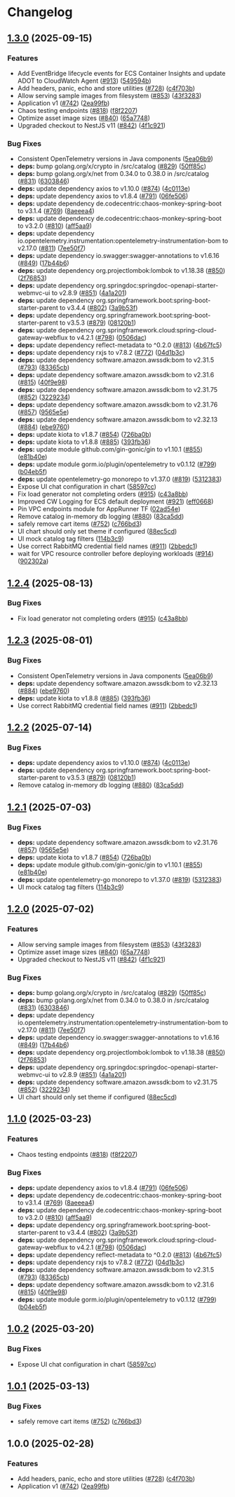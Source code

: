# Changelog

## [1.3.0](https://github.com/Adebukol8/InnovateMart-retail-store-Infra/compare/v1.2.4...v1.3.0) (2025-09-15)


### Features

* Add EventBridge lifecycle events for ECS Container Insights and update ADOT to CloudWatch Agent ([#913](https://github.com/Adebukol8/InnovateMart-retail-store-Infra/issues/913)) ([549594b](https://github.com/Adebukol8/InnovateMart-retail-store-Infra/commit/549594bf1f47d16f19a02ce040b55e4353dd8be6))
* Add headers, panic, echo and store utilities ([#728](https://github.com/Adebukol8/InnovateMart-retail-store-Infra/issues/728)) ([c4f703b](https://github.com/Adebukol8/InnovateMart-retail-store-Infra/commit/c4f703bc78bd832116a78e78bf44024aa5c361ca))
* Allow serving sample images from filesystem ([#853](https://github.com/Adebukol8/InnovateMart-retail-store-Infra/issues/853)) ([43f3283](https://github.com/Adebukol8/InnovateMart-retail-store-Infra/commit/43f3283f84ad0db99f75fa05e7eb7130c56d149e))
* Application v1 ([#742](https://github.com/Adebukol8/InnovateMart-retail-store-Infra/issues/742)) ([2ea99fb](https://github.com/Adebukol8/InnovateMart-retail-store-Infra/commit/2ea99fbf94c891c4da166c2527f082ab5c621240))
* Chaos testing endpoints ([#818](https://github.com/Adebukol8/InnovateMart-retail-store-Infra/issues/818)) ([f8f2207](https://github.com/Adebukol8/InnovateMart-retail-store-Infra/commit/f8f22078ea67049144bc2d59efc7a60c730c67f0))
* Optimize asset image sizes ([#840](https://github.com/Adebukol8/InnovateMart-retail-store-Infra/issues/840)) ([65a7748](https://github.com/Adebukol8/InnovateMart-retail-store-Infra/commit/65a7748dfd99a1392baf788d2a059228a35062ce))
* Upgraded checkout to NestJS v11 ([#842](https://github.com/Adebukol8/InnovateMart-retail-store-Infra/issues/842)) ([4f1c921](https://github.com/Adebukol8/InnovateMart-retail-store-Infra/commit/4f1c921320061e6e7716a14409fa3c640c98a917))


### Bug Fixes

* Consistent OpenTelemetry versions in Java components ([5ea06b9](https://github.com/Adebukol8/InnovateMart-retail-store-Infra/commit/5ea06b9900d2d4878f560673c3664cb1386d7fb9))
* **deps:** bump golang.org/x/crypto in /src/catalog ([#829](https://github.com/Adebukol8/InnovateMart-retail-store-Infra/issues/829)) ([50ff85c](https://github.com/Adebukol8/InnovateMart-retail-store-Infra/commit/50ff85c654aa7f4c4469d8fb27a28c2c96988214))
* **deps:** bump golang.org/x/net from 0.34.0 to 0.38.0 in /src/catalog ([#831](https://github.com/Adebukol8/InnovateMart-retail-store-Infra/issues/831)) ([6303846](https://github.com/Adebukol8/InnovateMart-retail-store-Infra/commit/63038463f862f2d18518c17b72355f53cf5b173c))
* **deps:** update dependency axios to v1.10.0 ([#874](https://github.com/Adebukol8/InnovateMart-retail-store-Infra/issues/874)) ([4c0113e](https://github.com/Adebukol8/InnovateMart-retail-store-Infra/commit/4c0113e8144252a068b199a7c00c0924ac52fb90))
* **deps:** update dependency axios to v1.8.4 ([#791](https://github.com/Adebukol8/InnovateMart-retail-store-Infra/issues/791)) ([06fe506](https://github.com/Adebukol8/InnovateMart-retail-store-Infra/commit/06fe506a860bdadbe7fa69251b87ff62878f7f5d))
* **deps:** update dependency de.codecentric:chaos-monkey-spring-boot to v3.1.4 ([#769](https://github.com/Adebukol8/InnovateMart-retail-store-Infra/issues/769)) ([8aeeea4](https://github.com/Adebukol8/InnovateMart-retail-store-Infra/commit/8aeeea4ec3bbd6ec93c3a13aea43d15d805c0c3c))
* **deps:** update dependency de.codecentric:chaos-monkey-spring-boot to v3.2.0 ([#810](https://github.com/Adebukol8/InnovateMart-retail-store-Infra/issues/810)) ([aff5aa9](https://github.com/Adebukol8/InnovateMart-retail-store-Infra/commit/aff5aa94a81923765d38f3a4dd7b639706be1563))
* **deps:** update dependency io.opentelemetry.instrumentation:opentelemetry-instrumentation-bom to v2.17.0 ([#811](https://github.com/Adebukol8/InnovateMart-retail-store-Infra/issues/811)) ([7ee50f7](https://github.com/Adebukol8/InnovateMart-retail-store-Infra/commit/7ee50f71c86fe8bf27f5b7d3651e44d59c11086a))
* **deps:** update dependency io.swagger:swagger-annotations to v1.6.16 ([#849](https://github.com/Adebukol8/InnovateMart-retail-store-Infra/issues/849)) ([17b44b6](https://github.com/Adebukol8/InnovateMart-retail-store-Infra/commit/17b44b655bdd8011bc65d38301b720588042ead2))
* **deps:** update dependency org.projectlombok:lombok to v1.18.38 ([#850](https://github.com/Adebukol8/InnovateMart-retail-store-Infra/issues/850)) ([2f76853](https://github.com/Adebukol8/InnovateMart-retail-store-Infra/commit/2f768538e9ad409dba0ae4b1b83f76e3b0aed8b0))
* **deps:** update dependency org.springdoc:springdoc-openapi-starter-webmvc-ui to v2.8.9 ([#851](https://github.com/Adebukol8/InnovateMart-retail-store-Infra/issues/851)) ([4a1a201](https://github.com/Adebukol8/InnovateMart-retail-store-Infra/commit/4a1a2014222dd549850352f78851646830693143))
* **deps:** update dependency org.springframework.boot:spring-boot-starter-parent to v3.4.4 ([#802](https://github.com/Adebukol8/InnovateMart-retail-store-Infra/issues/802)) ([3a9b53f](https://github.com/Adebukol8/InnovateMart-retail-store-Infra/commit/3a9b53f1a1387ea0bfeabd7d6495983f15922ac3))
* **deps:** update dependency org.springframework.boot:spring-boot-starter-parent to v3.5.3 ([#879](https://github.com/Adebukol8/InnovateMart-retail-store-Infra/issues/879)) ([08120b1](https://github.com/Adebukol8/InnovateMart-retail-store-Infra/commit/08120b10d311d5b30bbf3b30f7a80537ec61b912))
* **deps:** update dependency org.springframework.cloud:spring-cloud-gateway-webflux to v4.2.1 ([#798](https://github.com/Adebukol8/InnovateMart-retail-store-Infra/issues/798)) ([0506dac](https://github.com/Adebukol8/InnovateMart-retail-store-Infra/commit/0506dac93cb109d12665c418b3412db3d2eca53b))
* **deps:** update dependency reflect-metadata to ^0.2.0 ([#813](https://github.com/Adebukol8/InnovateMart-retail-store-Infra/issues/813)) ([4b67fc5](https://github.com/Adebukol8/InnovateMart-retail-store-Infra/commit/4b67fc57514596585c7d4aa5d75042f6a6dd95ba))
* **deps:** update dependency rxjs to v7.8.2 ([#772](https://github.com/Adebukol8/InnovateMart-retail-store-Infra/issues/772)) ([04d1b3c](https://github.com/Adebukol8/InnovateMart-retail-store-Infra/commit/04d1b3c3a7e0a75252ec26d99c5ca488e84b7fbe))
* **deps:** update dependency software.amazon.awssdk:bom to v2.31.5 ([#793](https://github.com/Adebukol8/InnovateMart-retail-store-Infra/issues/793)) ([83365cb](https://github.com/Adebukol8/InnovateMart-retail-store-Infra/commit/83365cb236b055a61d559896e27ffec7478e7169))
* **deps:** update dependency software.amazon.awssdk:bom to v2.31.6 ([#815](https://github.com/Adebukol8/InnovateMart-retail-store-Infra/issues/815)) ([40f9e98](https://github.com/Adebukol8/InnovateMart-retail-store-Infra/commit/40f9e98af9395dabb2278f5f6f246caa7cf5b413))
* **deps:** update dependency software.amazon.awssdk:bom to v2.31.75 ([#852](https://github.com/Adebukol8/InnovateMart-retail-store-Infra/issues/852)) ([3229234](https://github.com/Adebukol8/InnovateMart-retail-store-Infra/commit/32292347ae4b7ffd2172e4b17ef5210966527d64))
* **deps:** update dependency software.amazon.awssdk:bom to v2.31.76 ([#857](https://github.com/Adebukol8/InnovateMart-retail-store-Infra/issues/857)) ([9565e5e](https://github.com/Adebukol8/InnovateMart-retail-store-Infra/commit/9565e5e386c4c7e6863c1691c70d6f6151901152))
* **deps:** update dependency software.amazon.awssdk:bom to v2.32.13 ([#884](https://github.com/Adebukol8/InnovateMart-retail-store-Infra/issues/884)) ([ebe9760](https://github.com/Adebukol8/InnovateMart-retail-store-Infra/commit/ebe9760c6bda84e83dd38544384d30bc6d3ea9c9))
* **deps:** update kiota to v1.8.7 ([#854](https://github.com/Adebukol8/InnovateMart-retail-store-Infra/issues/854)) ([726ba0b](https://github.com/Adebukol8/InnovateMart-retail-store-Infra/commit/726ba0b484fed0573aaf76b0c13ead590f24ebdd))
* **deps:** update kiota to v1.8.8 ([#885](https://github.com/Adebukol8/InnovateMart-retail-store-Infra/issues/885)) ([393fb36](https://github.com/Adebukol8/InnovateMart-retail-store-Infra/commit/393fb3697e3ca9dc67bb3d95b72e3e38b41f95b7))
* **deps:** update module github.com/gin-gonic/gin to v1.10.1 ([#855](https://github.com/Adebukol8/InnovateMart-retail-store-Infra/issues/855)) ([e81b40e](https://github.com/Adebukol8/InnovateMart-retail-store-Infra/commit/e81b40e88c1286c86f705b68f1b4b16995a24cd7))
* **deps:** update module gorm.io/plugin/opentelemetry to v0.1.12 ([#799](https://github.com/Adebukol8/InnovateMart-retail-store-Infra/issues/799)) ([b04eb5f](https://github.com/Adebukol8/InnovateMart-retail-store-Infra/commit/b04eb5f984ea6c408165e988f7f25c80da9d2b85))
* **deps:** update opentelemetry-go monorepo to v1.37.0 ([#819](https://github.com/Adebukol8/InnovateMart-retail-store-Infra/issues/819)) ([5312383](https://github.com/Adebukol8/InnovateMart-retail-store-Infra/commit/531238309930200fdd1dd58200619c91d56a7f6e))
* Expose UI chat configuration in chart ([58597cc](https://github.com/Adebukol8/InnovateMart-retail-store-Infra/commit/58597cc9206758f95cf50f6b37df02fa828059d1))
* Fix load generator not completing orders ([#915](https://github.com/Adebukol8/InnovateMart-retail-store-Infra/issues/915)) ([c43a8bb](https://github.com/Adebukol8/InnovateMart-retail-store-Infra/commit/c43a8bb753008b860b59c795622e3e327233c398))
* Improved CW Logging for ECS default deployment ([#921](https://github.com/Adebukol8/InnovateMart-retail-store-Infra/issues/921)) ([eff0668](https://github.com/Adebukol8/InnovateMart-retail-store-Infra/commit/eff06680c3639acda4d878a2f01d68216955be95))
* Pin VPC endpoints module for AppRunner TF ([02ad54e](https://github.com/Adebukol8/InnovateMart-retail-store-Infra/commit/02ad54e5fdc77402aa6c686270d06b8efb163ccd))
* Remove catalog in-memory db logging ([#880](https://github.com/Adebukol8/InnovateMart-retail-store-Infra/issues/880)) ([83ca5dd](https://github.com/Adebukol8/InnovateMart-retail-store-Infra/commit/83ca5dd7f7c30c4b752d9feca12f14a18b93f231))
* safely remove cart items ([#752](https://github.com/Adebukol8/InnovateMart-retail-store-Infra/issues/752)) ([c766bd3](https://github.com/Adebukol8/InnovateMart-retail-store-Infra/commit/c766bd3a9f2b24395f3a1276e0a1bc9fc7804f0d))
* UI chart should only set theme if configured ([88ec5cd](https://github.com/Adebukol8/InnovateMart-retail-store-Infra/commit/88ec5cd95722d5e164ddafdc1eb230d233667c4f))
* UI mock catalog tag filters ([114b3c9](https://github.com/Adebukol8/InnovateMart-retail-store-Infra/commit/114b3c9584c7ac49be19868ce33e2c51b5f17916))
* Use correct RabbitMQ credential field names ([#911](https://github.com/Adebukol8/InnovateMart-retail-store-Infra/issues/911)) ([2bbedc1](https://github.com/Adebukol8/InnovateMart-retail-store-Infra/commit/2bbedc12863ec36bec65598d6f64b259530517f9))
* wait for VPC resource controller before deploying workloads ([#914](https://github.com/Adebukol8/InnovateMart-retail-store-Infra/issues/914)) ([902302a](https://github.com/Adebukol8/InnovateMart-retail-store-Infra/commit/902302a84aa52f9a0a84f8b807d7918deccee6d4))

## [1.2.4](https://github.com/aws-containers/retail-store-sample-app/compare/v1.2.3...v1.2.4) (2025-08-13)


### Bug Fixes

* Fix load generator not completing orders ([#915](https://github.com/aws-containers/retail-store-sample-app/issues/915)) ([c43a8bb](https://github.com/aws-containers/retail-store-sample-app/commit/c43a8bb753008b860b59c795622e3e327233c398))

## [1.2.3](https://github.com/aws-containers/retail-store-sample-app/compare/v1.2.2...v1.2.3) (2025-08-01)


### Bug Fixes

* Consistent OpenTelemetry versions in Java components ([5ea06b9](https://github.com/aws-containers/retail-store-sample-app/commit/5ea06b9900d2d4878f560673c3664cb1386d7fb9))
* **deps:** update dependency software.amazon.awssdk:bom to v2.32.13 ([#884](https://github.com/aws-containers/retail-store-sample-app/issues/884)) ([ebe9760](https://github.com/aws-containers/retail-store-sample-app/commit/ebe9760c6bda84e83dd38544384d30bc6d3ea9c9))
* **deps:** update kiota to v1.8.8 ([#885](https://github.com/aws-containers/retail-store-sample-app/issues/885)) ([393fb36](https://github.com/aws-containers/retail-store-sample-app/commit/393fb3697e3ca9dc67bb3d95b72e3e38b41f95b7))
* Use correct RabbitMQ credential field names ([#911](https://github.com/aws-containers/retail-store-sample-app/issues/911)) ([2bbedc1](https://github.com/aws-containers/retail-store-sample-app/commit/2bbedc12863ec36bec65598d6f64b259530517f9))

## [1.2.2](https://github.com/aws-containers/retail-store-sample-app/compare/v1.2.1...v1.2.2) (2025-07-14)


### Bug Fixes

* **deps:** update dependency axios to v1.10.0 ([#874](https://github.com/aws-containers/retail-store-sample-app/issues/874)) ([4c0113e](https://github.com/aws-containers/retail-store-sample-app/commit/4c0113e8144252a068b199a7c00c0924ac52fb90))
* **deps:** update dependency org.springframework.boot:spring-boot-starter-parent to v3.5.3 ([#879](https://github.com/aws-containers/retail-store-sample-app/issues/879)) ([08120b1](https://github.com/aws-containers/retail-store-sample-app/commit/08120b10d311d5b30bbf3b30f7a80537ec61b912))
* Remove catalog in-memory db logging ([#880](https://github.com/aws-containers/retail-store-sample-app/issues/880)) ([83ca5dd](https://github.com/aws-containers/retail-store-sample-app/commit/83ca5dd7f7c30c4b752d9feca12f14a18b93f231))

## [1.2.1](https://github.com/aws-containers/retail-store-sample-app/compare/v1.2.0...v1.2.1) (2025-07-03)


### Bug Fixes

* **deps:** update dependency software.amazon.awssdk:bom to v2.31.76 ([#857](https://github.com/aws-containers/retail-store-sample-app/issues/857)) ([9565e5e](https://github.com/aws-containers/retail-store-sample-app/commit/9565e5e386c4c7e6863c1691c70d6f6151901152))
* **deps:** update kiota to v1.8.7 ([#854](https://github.com/aws-containers/retail-store-sample-app/issues/854)) ([726ba0b](https://github.com/aws-containers/retail-store-sample-app/commit/726ba0b484fed0573aaf76b0c13ead590f24ebdd))
* **deps:** update module github.com/gin-gonic/gin to v1.10.1 ([#855](https://github.com/aws-containers/retail-store-sample-app/issues/855)) ([e81b40e](https://github.com/aws-containers/retail-store-sample-app/commit/e81b40e88c1286c86f705b68f1b4b16995a24cd7))
* **deps:** update opentelemetry-go monorepo to v1.37.0 ([#819](https://github.com/aws-containers/retail-store-sample-app/issues/819)) ([5312383](https://github.com/aws-containers/retail-store-sample-app/commit/531238309930200fdd1dd58200619c91d56a7f6e))
* UI mock catalog tag filters ([114b3c9](https://github.com/aws-containers/retail-store-sample-app/commit/114b3c9584c7ac49be19868ce33e2c51b5f17916))

## [1.2.0](https://github.com/aws-containers/retail-store-sample-app/compare/v1.1.0...v1.2.0) (2025-07-02)


### Features

* Allow serving sample images from filesystem ([#853](https://github.com/aws-containers/retail-store-sample-app/issues/853)) ([43f3283](https://github.com/aws-containers/retail-store-sample-app/commit/43f3283f84ad0db99f75fa05e7eb7130c56d149e))
* Optimize asset image sizes ([#840](https://github.com/aws-containers/retail-store-sample-app/issues/840)) ([65a7748](https://github.com/aws-containers/retail-store-sample-app/commit/65a7748dfd99a1392baf788d2a059228a35062ce))
* Upgraded checkout to NestJS v11 ([#842](https://github.com/aws-containers/retail-store-sample-app/issues/842)) ([4f1c921](https://github.com/aws-containers/retail-store-sample-app/commit/4f1c921320061e6e7716a14409fa3c640c98a917))


### Bug Fixes

* **deps:** bump golang.org/x/crypto in /src/catalog ([#829](https://github.com/aws-containers/retail-store-sample-app/issues/829)) ([50ff85c](https://github.com/aws-containers/retail-store-sample-app/commit/50ff85c654aa7f4c4469d8fb27a28c2c96988214))
* **deps:** bump golang.org/x/net from 0.34.0 to 0.38.0 in /src/catalog ([#831](https://github.com/aws-containers/retail-store-sample-app/issues/831)) ([6303846](https://github.com/aws-containers/retail-store-sample-app/commit/63038463f862f2d18518c17b72355f53cf5b173c))
* **deps:** update dependency io.opentelemetry.instrumentation:opentelemetry-instrumentation-bom to v2.17.0 ([#811](https://github.com/aws-containers/retail-store-sample-app/issues/811)) ([7ee50f7](https://github.com/aws-containers/retail-store-sample-app/commit/7ee50f71c86fe8bf27f5b7d3651e44d59c11086a))
* **deps:** update dependency io.swagger:swagger-annotations to v1.6.16 ([#849](https://github.com/aws-containers/retail-store-sample-app/issues/849)) ([17b44b6](https://github.com/aws-containers/retail-store-sample-app/commit/17b44b655bdd8011bc65d38301b720588042ead2))
* **deps:** update dependency org.projectlombok:lombok to v1.18.38 ([#850](https://github.com/aws-containers/retail-store-sample-app/issues/850)) ([2f76853](https://github.com/aws-containers/retail-store-sample-app/commit/2f768538e9ad409dba0ae4b1b83f76e3b0aed8b0))
* **deps:** update dependency org.springdoc:springdoc-openapi-starter-webmvc-ui to v2.8.9 ([#851](https://github.com/aws-containers/retail-store-sample-app/issues/851)) ([4a1a201](https://github.com/aws-containers/retail-store-sample-app/commit/4a1a2014222dd549850352f78851646830693143))
* **deps:** update dependency software.amazon.awssdk:bom to v2.31.75 ([#852](https://github.com/aws-containers/retail-store-sample-app/issues/852)) ([3229234](https://github.com/aws-containers/retail-store-sample-app/commit/32292347ae4b7ffd2172e4b17ef5210966527d64))
* UI chart should only set theme if configured ([88ec5cd](https://github.com/aws-containers/retail-store-sample-app/commit/88ec5cd95722d5e164ddafdc1eb230d233667c4f))

## [1.1.0](https://github.com/aws-containers/retail-store-sample-app/compare/v1.0.2...v1.1.0) (2025-03-23)


### Features

* Chaos testing endpoints ([#818](https://github.com/aws-containers/retail-store-sample-app/issues/818)) ([f8f2207](https://github.com/aws-containers/retail-store-sample-app/commit/f8f22078ea67049144bc2d59efc7a60c730c67f0))


### Bug Fixes

* **deps:** update dependency axios to v1.8.4 ([#791](https://github.com/aws-containers/retail-store-sample-app/issues/791)) ([06fe506](https://github.com/aws-containers/retail-store-sample-app/commit/06fe506a860bdadbe7fa69251b87ff62878f7f5d))
* **deps:** update dependency de.codecentric:chaos-monkey-spring-boot to v3.1.4 ([#769](https://github.com/aws-containers/retail-store-sample-app/issues/769)) ([8aeeea4](https://github.com/aws-containers/retail-store-sample-app/commit/8aeeea4ec3bbd6ec93c3a13aea43d15d805c0c3c))
* **deps:** update dependency de.codecentric:chaos-monkey-spring-boot to v3.2.0 ([#810](https://github.com/aws-containers/retail-store-sample-app/issues/810)) ([aff5aa9](https://github.com/aws-containers/retail-store-sample-app/commit/aff5aa94a81923765d38f3a4dd7b639706be1563))
* **deps:** update dependency org.springframework.boot:spring-boot-starter-parent to v3.4.4 ([#802](https://github.com/aws-containers/retail-store-sample-app/issues/802)) ([3a9b53f](https://github.com/aws-containers/retail-store-sample-app/commit/3a9b53f1a1387ea0bfeabd7d6495983f15922ac3))
* **deps:** update dependency org.springframework.cloud:spring-cloud-gateway-webflux to v4.2.1 ([#798](https://github.com/aws-containers/retail-store-sample-app/issues/798)) ([0506dac](https://github.com/aws-containers/retail-store-sample-app/commit/0506dac93cb109d12665c418b3412db3d2eca53b))
* **deps:** update dependency reflect-metadata to ^0.2.0 ([#813](https://github.com/aws-containers/retail-store-sample-app/issues/813)) ([4b67fc5](https://github.com/aws-containers/retail-store-sample-app/commit/4b67fc57514596585c7d4aa5d75042f6a6dd95ba))
* **deps:** update dependency rxjs to v7.8.2 ([#772](https://github.com/aws-containers/retail-store-sample-app/issues/772)) ([04d1b3c](https://github.com/aws-containers/retail-store-sample-app/commit/04d1b3c3a7e0a75252ec26d99c5ca488e84b7fbe))
* **deps:** update dependency software.amazon.awssdk:bom to v2.31.5 ([#793](https://github.com/aws-containers/retail-store-sample-app/issues/793)) ([83365cb](https://github.com/aws-containers/retail-store-sample-app/commit/83365cb236b055a61d559896e27ffec7478e7169))
* **deps:** update dependency software.amazon.awssdk:bom to v2.31.6 ([#815](https://github.com/aws-containers/retail-store-sample-app/issues/815)) ([40f9e98](https://github.com/aws-containers/retail-store-sample-app/commit/40f9e98af9395dabb2278f5f6f246caa7cf5b413))
* **deps:** update module gorm.io/plugin/opentelemetry to v0.1.12 ([#799](https://github.com/aws-containers/retail-store-sample-app/issues/799)) ([b04eb5f](https://github.com/aws-containers/retail-store-sample-app/commit/b04eb5f984ea6c408165e988f7f25c80da9d2b85))

## [1.0.2](https://github.com/aws-containers/retail-store-sample-app/compare/v1.0.1...v1.0.2) (2025-03-20)


### Bug Fixes

* Expose UI chat configuration in chart ([58597cc](https://github.com/aws-containers/retail-store-sample-app/commit/58597cc9206758f95cf50f6b37df02fa828059d1))

## [1.0.1](https://github.com/aws-containers/retail-store-sample-app/compare/v1.0.0...v1.0.1) (2025-03-13)


### Bug Fixes

* safely remove cart items ([#752](https://github.com/aws-containers/retail-store-sample-app/issues/752)) ([c766bd3](https://github.com/aws-containers/retail-store-sample-app/commit/c766bd3a9f2b24395f3a1276e0a1bc9fc7804f0d))

## 1.0.0 (2025-02-28)


### Features

* Add headers, panic, echo and store utilities ([#728](https://github.com/aws-containers/retail-store-sample-app/issues/728)) ([c4f703b](https://github.com/aws-containers/retail-store-sample-app/commit/c4f703bc78bd832116a78e78bf44024aa5c361ca))
* Application v1 ([#742](https://github.com/aws-containers/retail-store-sample-app/issues/742)) ([2ea99fb](https://github.com/aws-containers/retail-store-sample-app/commit/2ea99fbf94c891c4da166c2527f082ab5c621240))
